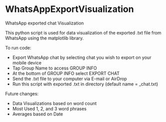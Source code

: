 # WhatsAppExportVisualization
WhatsApp exported chat Visualization

This python script is used for data visualization of the exported .txt file from WhatsApp using the matplotlib library.

To run code:

- Export WhatsApp chat by selecting chat you wish to export on your mobile device
- Tap Group Name to access GROUP INFO
- At the bottom of GROUP INFO select EXPORT CHAT
- Send the .txt file to your computer via E-mail or AirDrop
- Run this script with exported .txt in directory (default name = _chat.txt)

Future changes:

- Data Visualizations based on word count
- Most Used 1, 2, and 3 word phrases
- Averages based on Date
